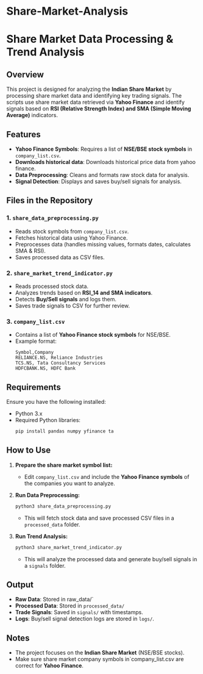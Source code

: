 # Share-Market-Analysis
# Share Market Data Processing & Trend Analysis

## Overview
This project is designed for analyzing the **Indian Share Market** by processing share market data and identifying key trading signals. The scripts use share market data retrieved via **Yahoo Finance** and identify signals based on **RSI (Relative Strength Index) and SMA (Simple Moving Average)** indicators. 

## Features
- **Yahoo Finance Symbols**: Requires a list of **NSE/BSE stock symbols** in `company_list.csv`.
- **Downloads historical data**: Downloads historical price data from yahoo finance.
- **Data Preprocessing**: Cleans and formats raw stock data for analysis.
- **Signal Detection**: Displays and saves buy/sell signals for analysis.

## Files in the Repository
### 1. `share_data_preprocessing.py`
   - Reads stock symbols from `company_list.csv`.
   - Fetches historical data using Yahoo Finance.
   - Preprocesses data (handles missing values, formats dates, calculates SMA & RSI).
   - Saves processed data as CSV files.

### 2. `share_market_trend_indicator.py`
   - Reads processed stock data.
   - Analyzes trends based on **RSI_14 and SMA indicators**.
   - Detects **Buy/Sell signals** and logs them.
   - Saves trade signals to CSV for further review.

### 3. `company_list.csv`
   - Contains a list of **Yahoo Finance stock symbols** for NSE/BSE.
   - Example format:
     ```csv
     Symbol,Company
     RELIANCE.NS, Reliance Industries
     TCS.NS, Tata Consultancy Services
     HDFCBANK.NS, HDFC Bank
     ```

## Requirements
Ensure you have the following installed:
- Python 3.x
- Required Python libraries:
  ```bash
  pip install pandas numpy yfinance ta
  ```

## How to Use
1. **Prepare the share market symbol list:**
   - Edit `company_list.csv` and include the **Yahoo Finance symbols** of the companies you want to analyze.

2. **Run Data Preprocessing:**
   ```bash
   python3 share_data_preprocessing.py
   ```
   - This will fetch stock data and save processed CSV files in a `processed_data` folder.

3. **Run Trend Analysis:**
   ```bash
   python3 share_market_trend_indicator.py
   ```
   - This will analyze the processed data and generate buy/sell signals in a `signals` folder.

## Output
- **Raw Data**: Stored in raw_data/`
- **Processed Data**: Stored in `processed_data/`
- **Trade Signals**: Saved in `signals/` with timestamps.
- **Logs**: Buy/sell signal detection logs are stored in `logs/`.

## Notes
- The project focuses on the **Indian Share Market** (NSE/BSE stocks).
- Make sure share market company symbols in`company_list.csv are correct for **Yahoo Finance**.



